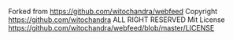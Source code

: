 Forked from https://github.com/witochandra/webfeed
Copyright https://github.com/witochandra ALL RIGHT RESERVED
Mit License https://github.com/witochandra/webfeed/blob/master/LICENSE